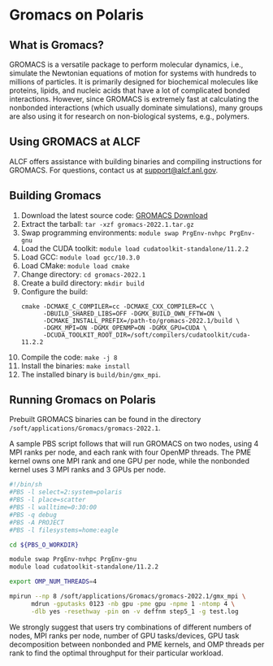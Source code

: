 # Gromacs on Polaris

## What is Gromacs?
GROMACS is a versatile package to perform molecular dynamics, i.e., simulate the Newtonian equations of motion for systems with hundreds to millions of particles. It is primarily designed for biochemical molecules like proteins, lipids, and nucleic acids that have a lot of complicated bonded interactions. However, since GROMACS is extremely fast at calculating the nonbonded interactions (which usually dominate simulations), many groups are also using it for research on non-biological systems, e.g., polymers.

## Using GROMACS at ALCF
ALCF offers assistance with building binaries and compiling instructions for GROMACS. For questions, contact us at support@alcf.anl.gov.

## Building Gromacs

1. Download the latest source code: [GROMACS Download](http://manual.gromacs.org/documentation/2022.1/download.html)
2. Extract the tarball: `tar -xzf gromacs-2022.1.tar.gz`
3. Swap programming environments: `module swap PrgEnv-nvhpc PrgEnv-gnu`
4. Load the CUDA toolkit: `module load cudatoolkit-standalone/11.2.2`
5. Load GCC: `module load gcc/10.3.0`
6. Load CMake: `module load cmake`
7. Change directory: `cd gromacs-2022.1`
8. Create a build directory: `mkdir build`
9. Configure the build:
   ```
   cmake -DCMAKE_C_COMPILER=cc -DCMAKE_CXX_COMPILER=CC \
         -DBUILD_SHARED_LIBS=OFF -DGMX_BUILD_OWN_FFTW=ON \
         -DCMAKE_INSTALL_PREFIX=/path-to/gromacs-2022.1/build \
         -DGMX_MPI=ON -DGMX_OPENMP=ON -DGMX_GPU=CUDA \
         -DCUDA_TOOLKIT_ROOT_DIR=/soft/compilers/cudatoolkit/cuda-11.2.2
   ```
10. Compile the code: `make -j 8`
11. Install the binaries: `make install`
12. The installed binary is `build/bin/gmx_mpi`.

## Running Gromacs on Polaris
Prebuilt GROMACS binaries can be found in the directory `/soft/applications/Gromacs/gromacs-2022.1`.

A sample PBS script follows that will run GROMACS on two nodes, using 4 MPI ranks per node, and each rank with four OpenMP threads. The PME kernel owns one MPI rank and one GPU per node, while the nonbonded kernel uses 3 MPI ranks and 3 GPUs per node.

```sh
#!/bin/sh
#PBS -l select=2:system=polaris
#PBS -l place=scatter
#PBS -l walltime=0:30:00
#PBS -q debug
#PBS -A PROJECT
#PBS -l filesystems=home:eagle

cd ${PBS_O_WORKDIR}

module swap PrgEnv-nvhpc PrgEnv-gnu
module load cudatoolkit-standalone/11.2.2

export OMP_NUM_THREADS=4

mpirun --np 8 /soft/applications/Gromacs/gromacs-2022.1/gmx_mpi \
      mdrun -gputasks 0123 -nb gpu -pme gpu -npme 1 -ntomp 4 \
      -dlb yes -resethway -pin on -v deffnm step5_1 -g test.log
```

We strongly suggest that users try combinations of different numbers of nodes, MPI ranks per node, number of GPU tasks/devices, GPU task decomposition between nonbonded and PME kernels, and OMP threads per rank to find the optimal throughput for their particular workload.